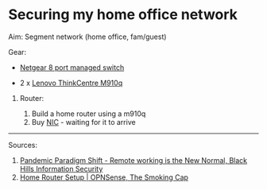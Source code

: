 # Securing my home office network 


Aim: Segment network (home office, fam/guest)

Gear:
- [Netgear 8 port managed switch](https://www.netgear.com/au/business/wired/switches/plus/gs108e/)

- 2 x [Lenovo ThinkCentre M910q](https://www.lenovo.com/us/en/p/desktops/thinkcentre/m-series-tiny/thinkcentre-m910q/11tc1mt910q)

1. Router:

    1. Build a home router using a m910q
    2. Buy [NIC](https://www.aliexpress.us/item/3256807086898768.html?spm=a2g0o.order_list.order_list_main.16.7afa1802JKvq4J&gatewayAdapt=glo2usa4itemAdapt) - waiting for it to arrive













__________________
Sources: 
1. [Pandemic Paradigm Shift - Remote working is the New Normal, Black Hills Information Security](https://www.youtube.com/watch?v=Oon_SGqxu4g&t=2733s)
2. [Home Router Setup | OPNSense, The Smoking Cap](https://www.youtube.com/watch?v=Kah0OTKieEU)



